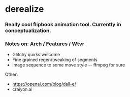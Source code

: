 # derealize
### Really cool flipbook animation tool. Currently in conceptualization. 

### Notes on: Arch / Features / Wtvr
- Glitchy quirks welcome
- Fine grained regen/tweaking of segments
- image sequence to some move style -- ffmpeg for sure



Other:
- https://openai.com/blog/dall-e/
- craiyon.ai

